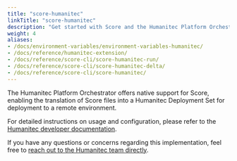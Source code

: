 ```yaml
---
title: "score-humanitec"
linkTitle: "score-humanitec"
description: "Get started with Score and the Humanitec Platform Orchestrator"
weight: 4
aliases:
- /docs/environment-variables/environment-variables-humanitec/
- /docs/reference/humanitec-extension/
- /docs/reference/score-cli/score-humanitec-run/
- /docs/reference/score-cli/score-humanitec-delta/
- /docs/reference/score-cli/score-humanitec/
---
```


The Humanitec Platform Orchestrator offers native support for Score, enabling the translation of Score files into a Humanitec Deployment Set for deployment to a remote environment.

For detailed instructions on usage and configuration, please refer to the [Humanitec developer documentation](https://developer.humanitec.com/score/overview/#how-do-score-and-the-platform-orchestrator-work-together).

If you have any questions or concerns regarding this implementation, feel free to [reach out to the Humanitec team directly](https://developer.humanitec.com/support/contact).
